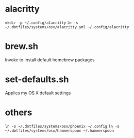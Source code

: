 # alacritty

`mkdir -p ~/.config/alacritty`
`ln -s ~/.dotfiles/systems/osx/alacritty.yml ~/.config/alacritty`

# brew.sh

Invoke to install default homebrew packages

# set-defaults.sh

Applies my OS X default settings

# others

`ln -s ~/.dotfiles/systems/osx/phoenix ~/.config`
`ln -s ~/.dotfiles/systems/osx/hammerspoon ~/.hammerspoon`
